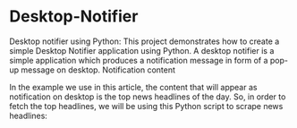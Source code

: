 # Desktop-Notifier
Desktop notifier using Python:
This project demonstrates how to create a simple Desktop Notifier application using Python. A desktop notifier is a simple application which produces a notification message in form of a pop-up message on desktop.
Notification content

In the example we use in this article, the content that will appear as notification on desktop is the top news headlines of the day. So, in order to fetch the top headlines, we will be using this Python script to scrape news headlines:




